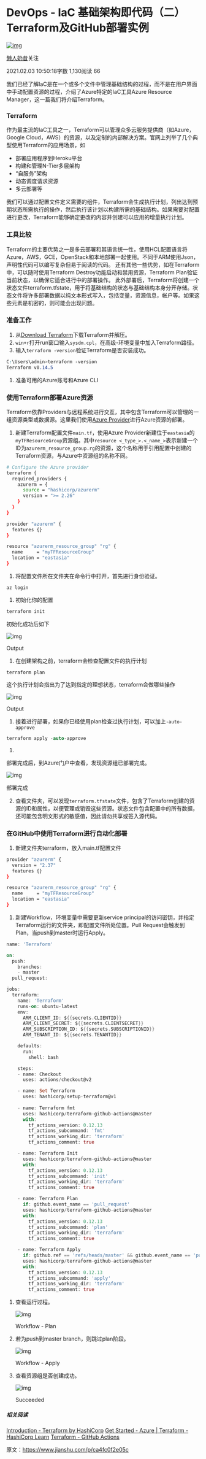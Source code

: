 # DevOps - IaC 基础架构即代码（二）Terraform及GitHub部署实例

[![img](https://cdn2.jianshu.io/assets/default_avatar/11-4d7c6ca89f439111aff57b23be1c73ba.jpg)](https://www.jianshu.com/u/f05b09935765)

[懒人奶昔](https://www.jianshu.com/u/f05b09935765)关注

2021.02.03 10:50:18字数 1,130阅读 66

我们已经了解IaC是在一个或多个文件中管理基础结构的过程，而不是在用户界面中手动配置资源的过程，介绍了Azure特定的IaC工具Azure Resource Manager，这一篇我们将介绍Terraform。



### Terraform

作为最主流的IaC工具之一，Terraform可以管理众多云服务提供商（如Azure，Google Cloud，AWS）的资源，以及定制的内部解决方案。官网上列举了几个典型使用Terraform的应用场景，如

- 部署应用程序到Heroku平台
- 构建和管理N-Tier多层架构
- “自服务”架构
- 动态调度请求资源
- 多云部署等

我们可以通过配置文件定义需要的组件，Terraform会生成执行计划，列出达到预期状态所需执行的操作，然后执行该计划以构建所需的基础结构。如果需要对配置进行更改，Terraform能够确定更改的内容并创建可以应用的增量执行计划。



### 工具比较

Terraform的主要优势之一是多云部署和其语言统一性，使用HCL配置语言将Azure，AWS，GCE，OpenStack和本地部署一起使用。不同于ARM使用Json，声明性代码可以编写复杂但易于阅读的代码。
还有其他一些优势，如在Terraform中，可以随时使用Terraform Destroy功能启动和禁用资源，Terraform Plan验证当前状态，以确保它适合进行中的部署操作。
此外部署后，Terraform将创建一个状态文件terraform.tfstate，用于将基础结构的状态与基础结构本身分开存储。状态文件将许多部署数据以纯文本形式写入，包括变量，资源信息，帐户等。如果这些元素是机密的，则可能会出现问题。



### 准备工作

1. 从[Download Terraform](https://links.jianshu.com/go?to=https%3A%2F%2Fwww.terraform.io%2Fdownloads.html)下载Terraform并解压。
2. `win+r`打开run窗口输入`sysdm.cpl`，在高级-环境变量中加入Terraform路径。
3. 输入`terraform -version`验证Terraform是否安装成功。



```css
C:\Users\admin>terraform -version
Terraform v0.14.5
```

1. 准备可用的Azure账号和Azure CLI

   

### 使用Terraform部署Azure资源

Terraform依靠Providers与远程系统进行交互，其中包含Terraform可以管理的一组资源类型或数据源。这里我们使用[Azure Provider](https://links.jianshu.com/go?to=https%3A%2F%2Fregistry.terraform.io%2Fproviders%2Fhashicorp%2Fazurerm%2Flatest%2Fdocs)进行Azure资源的部署。

1. 新建Terraform配置文件`main.tf`，使用Azure Provider新建位于`eastasia`的`myTFResourceGroup`资源组。其中`resource <_type_>.<_name_>`表示新建一个ID为`azurerm_resource_group.rg`的资源，这个名称用于引用配置中创建的Terraform资源，与Azure中资源组的名称不同。



```bash
# Configure the Azure provider
terraform {
  required_providers {
    azurerm = {
      source = "hashicorp/azurerm"
      version = ">= 2.26"
    }
  }
}

provider "azurerm" {
  features {}
}

resource "azurerm_resource_group" "rg" {
  name     = "myTFResourceGroup"
  location = "eastasia"
}
```

1. 将配置文件所在文件夹在命令行中打开，首先进行身份验证。



```undefined
az login
```

1. 初始化你的配置



```kotlin
terraform init
```





初始化成功后如下

![img](https://upload-images.jianshu.io/upload_images/25751752-991de184c6286341.png?imageMogr2/auto-orient/strip|imageView2/2/w/728/format/webp)

Output

1. 在创建架构之前，terraform会检查配置文件的执行计划



```undefined
terraform plan
```





这个执行计划会指出为了达到指定的理想状态，terraform会做哪些操作

![img](https://upload-images.jianshu.io/upload_images/25751752-cb66fb054cf461a8.png?imageMogr2/auto-orient/strip|imageView2/2/w/701/format/webp)

Output

1. 接着进行部署，如果你已经使用plan检查过执行计划，可以加上`-auto-approve`



```cpp
terraform apply -auto-approve
```

1. 

   

   部署完成后，到Azure门户中查看，发现资源组已部署完成。

   ![img](https://upload-images.jianshu.io/upload_images/25751752-0b6fc7a96486b6ed.png?imageMogr2/auto-orient/strip|imageView2/2/w/1200/format/webp)

   部署完成

2. 查看文件夹，可以发现`terraform.tfstate`文件，包含了Terraform创建的资源的ID和属性，以便管理或销毁这些资源。状态文件包含配置中的所有数据，还可能包含明文形式的敏感值，因此请勿共享或签入源代码。

### 在GitHub中使用Terraform进行自动化部署

1. 新建文件夹terraform，放入main.tf配置文件



```bash
provider "azurerm" {
  version = "2.37"
  features {}
}

resource "azurerm_resource_group" "rg" {
  name     = "myTFResourceGroup"
  location = "eastasia"
}
```

1. 新建Workflow，环境变量中需要更新service principal的访问密钥，并指定Terraform运行的文件夹，即配置文件所处位置。Pull Request会触发到Plan，当push到master时运行Apply。



```dart
name: 'Terraform'

on:
  push:
    branches:
    - master
  pull_request:

jobs:
  terraform:
    name: 'Terraform'
    runs-on: ubuntu-latest
    env:
      ARM_CLIENT_ID: ${{secrets.CLIENTID}}
      ARM_CLIENT_SECRET: ${{secrets.CLIENTSECRET}}
      ARM_SUBSCRIPTION_ID: ${{secrets.SUBSCRIPTIONID}}
      ARM_TENANT_ID: ${{secrets.TENANTID}}

    defaults:
      run:
        shell: bash

    steps:
    - name: Checkout
      uses: actions/checkout@v2

    - name: Set Terraform
      uses: hashicorp/setup-terraform@v1
   
    - name: Terraform fmt
      uses: hashicorp/terraform-github-actions@master
      with:
        tf_actions_version: 0.12.13
        tf_actions_subcommand: 'fmt'
        tf_actions_working_dir: 'terraform'
        tf_actions_comment: true

    - name: Terraform Init
      uses: hashicorp/terraform-github-actions@master
      with:
        tf_actions_version: 0.12.13
        tf_actions_subcommand: 'init'
        tf_actions_working_dir: 'terraform'
        tf_actions_comment: true

    - name: Terraform Plan
      if: github.event_name == 'pull_request'
      uses: hashicorp/terraform-github-actions@master
      with:
        tf_actions_version: 0.12.13
        tf_actions_subcommand: 'plan'
        tf_actions_working_dir: 'terraform'
        tf_actions_comment: true

    - name: Terraform Apply
      if: github.ref == 'refs/heads/master' && github.event_name == 'push'
      uses: hashicorp/terraform-github-actions@master
      with:
        tf_actions_version: 0.12.13
        tf_actions_subcommand: 'apply'
        tf_actions_working_dir: 'terraform'
        tf_actions_comment: true
```

1. 查看运行过程。

   ![img](https://upload-images.jianshu.io/upload_images/25751752-6d97c5b5be3c8b66.png?imageMogr2/auto-orient/strip|imageView2/2/w/1200/format/webp)

   Workflow - Plan

2. 若为push到master branch，则跳过plan阶段。

   ![img](https://upload-images.jianshu.io/upload_images/25751752-e7671337a6326627.png?imageMogr2/auto-orient/strip|imageView2/2/w/1200/format/webp)

   Workflow - Apply

1. 查看资源组是否创建成功。

   ![img](https://upload-images.jianshu.io/upload_images/25751752-89238ae7173eed0c.png?imageMogr2/auto-orient/strip|imageView2/2/w/1200/format/webp)

   Succeeded

##### 相关阅读

[Introduction - Terraform by HashiCorp](https://links.jianshu.com/go?to=https%3A%2F%2Fwww.terraform.io%2Fintro%2Findex.html)
[Get Started - Azure | Terraform - HashiCorp Learn](https://links.jianshu.com/go?to=https%3A%2F%2Flearn.hashicorp.com%2Fcollections%2Fterraform%2Fazure-get-started)
[Terraform - GitHub Actions](https://links.jianshu.com/go?to=https%3A%2F%2Flearn.hashicorp.com%2Ftutorials%2Fterraform%2Fgithub-actions)



原文：https://www.jianshu.com/p/ca4fc0f2e05c